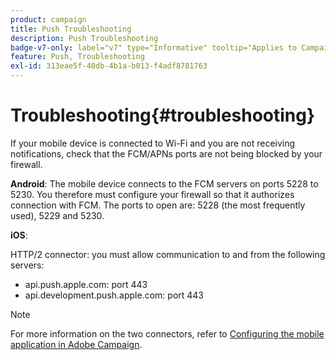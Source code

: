 ```yaml
---
product: campaign
title: Push Troubleshooting
description: Push Troubleshooting
badge-v7-only: label="v7" type="Informative" tooltip="Applies to Campaign Classic v7 only"
feature: Push, Troubleshooting
exl-id: 313eae5f-40db-4b1a-b013-f4adf8781763
---
```

# Troubleshooting{#troubleshooting}



If your mobile device is connected to Wi-Fi and you are not receiving notifications, check that the FCM/APNs ports are not being blocked by your firewall.

**Android**: The mobile device connects to the FCM servers on ports 5228 to 5230. You therefore must configure your firewall so that it authorizes connection with FCM. The ports to open are: 5228 (the most frequently used), 5229 and 5230.

**iOS**:

HTTP/2 connector: you must allow communication to and from the following servers:

* api.push.apple.com: port 443
* api.development.push.apple.com: port 443

>[!NOTE]
>
>For more information on the two connectors, refer to [Configuring the mobile application in Adobe Campaign](configuring-the-mobile-application.md).
